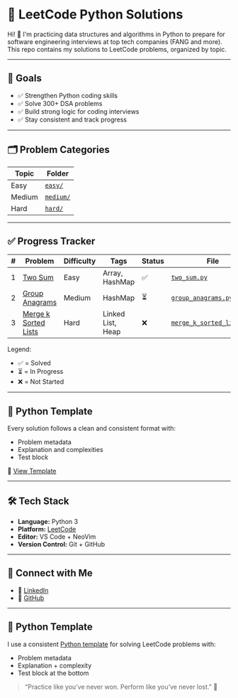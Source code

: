 # 🧠 LeetCode Python Solutions

Hi! 👋 I'm practicing data structures and algorithms in Python to prepare for software engineering interviews at top tech companies (FANG and more). This repo contains my solutions to LeetCode problems, organized by topic.

---

## 📌 Goals
- ✅ Strengthen Python coding skills
- ✅ Solve 300+ DSA problems
- ✅ Build strong logic for coding interviews
- ✅ Stay consistent and track progress

---

## 🗂️ Problem Categories

| Topic               | Folder                  |
|---------------------|-------------------------|
| Easy                | [`easy/`](easy/)        |
| Medium              | [`medium/`](medium/)    |
| Hard                | [`hard/`](hard/)        |

---


## ✅ Progress Tracker

| # | Problem | Difficulty | Tags | Status | File |
|---|---------|------------|------|--------|------|
| 1 | [Two Sum](https://leetcode.com/problems/two-sum/) | Easy       | Array, HashMap      | ✅     | [`two_sum.py`](easy/two_sum.py) |
| 2 | [Group Anagrams](https://leetcode.com/problems/group-anagrams/) | Medium | HashMap | ⏳ | [`group_anagrams.py`](medium/group_anagrams.py) |
| 3 | [Merge k Sorted Lists](https://leetcode.com/problems/merge-k-sorted-lists/) | Hard | Linked List, Heap | ❌ | [`merge_k_sorted_lists.py`](hard/merge_k_sorted_lists.py) |

Legend:
- ✅ = Solved
- ⏳ = In Progress
- ❌ = Not Started


---

## 🧾 Python Template

Every solution follows a clean and consistent format with:
- Problem metadata
- Explanation and complexities
- Test block

📁 [View Template](template.py)

---

## 🛠️ Tech Stack

- **Language:** Python 3
- **Platform:** [LeetCode](https://leetcode.com)
- **Editor:** VS Code + NeoVim
- **Version Control:** Git + GitHub

---

## 🤝 Connect with Me

- 💼 [LinkedIn](https://linkedin.com/in/shikto)
- 🐍 [GitHub](https://github.com/sh1kto)

---

## 🧾 Python Template

I use a consistent [Python template](template.py) for solving LeetCode problems with:
- Problem metadata
- Explanation + complexity
- Test block at the bottom


> “Practice like you’ve never won. Perform like you’ve never lost.” 💪
